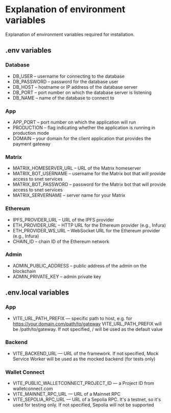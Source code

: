 # Explanation of environment variables

Explanation of  environment variables required for installation.

## .env variables

### Database

* DB\_USER – username for connecting to the database
* DB\_PASSWORD – password for the database user
* DB\_HOST – hostname or IP address of the database server
* DB\_PORT – port number on which the database server is listening
* DB\_NAME – name of the database to connect to

### App

* APP\_PORT – port number on which the application will run
* PRODUCTION – flag indicating whether the application is running in production mode
* DOMAIN – your domain for the client application that provides the payment gateway

### Matrix

* MATRIX\_HOMESERVER\_URL – URL of the Matrix homeserver
* MATRIX\_BOT\_USERNAME – username for the Matrix bot that will provide access to snet services
* MATRIX\_BOT\_PASSWORD – password for the Matrix bot that will provide access to snet services
* MATRIX\_SERVERNAME – server name for your Matrix

### Ethereum

* IPFS\_PROVIDER\_URL – URL of the IPFS provider
* ETH\_PROVIDER\_URL – HTTP URL for the Ethereum provider (e.g., Infura)
* ETH\_PROVIDER\_WS\_URL – WebSocket URL for the Ethereum provider (e.g., Infura)
* CHAIN\_ID – chain ID of the Ethereum network

### Admin

* ADMIN\_PUBLIC\_ADDRESS – public address of the admin on the blockchain
* ADMIN\_PRIVATE\_KEY – admin private key

## .env.local variables

### App

* VITE\_URL\_PATH\_PREFIX — specific path to host, e.g. for https://your.domain.com/path/to/gateway VITE\_URL\_PATH\_PREFIX will be /path/to/gateway. If not specified, / will be used as the default value

### Backend

* VITE\_BACKEND\_URL — URL of the framework. If not specified, Mock Service Worker will be used as the mocked backend (for tests only)

### Wallet Connect

* VITE\_PUBLIC\_WALLETCONNECT\_PROJECT\_ID — a Project ID from walletconnect.com
* VITE\_MAINNET\_RPC\_URL — URL of a Mainnet RPC
* VITE\_SEPOLIA\_RPC\_URL — URL of a Sepolia RPC. It's a testnet, so it's used for testing only. If not specified, Sepolia will not be supported
